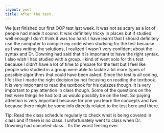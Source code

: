 ```yaml
---
layout: post
title: After the test.
---
```

We just finished our first OOP test last week. It was not as scary as a lot of people had made it sound. It was definitely tricky in places but if studied well enough I don't think it was too hard. I have learnt that I should definitely use the computer to compile my code when studying for the test because as I was writing the solutions, I realized I wasn't very confident about the syntax and Dr. Downing had said that it is important to have the right syntax. I also wish I had studied with a group. I kind of went solo for this test because I didn't have a lot of time to prepare for the test but I feel like people who studied in a group were able to tackle a lot more types of possible algorithms that could have been asked.
Since the test is all coding, I felt like I made the right decision by not focusing on reading the textbook. It is very important to read the textbook for his quizzes though. It is very important to pay attention in class though. Some of the questions on the test were things he had told us would possibly be on the test. So paying attention is very important because for one you learn the concepts and two because there might be some info directly related to the test here and there.

Tip:
Read the class schedule regularly to check what is being covered in class and if there is no class. I unfortunately went to class when Dr. Downing had canceled class... Its the worst feeling ever.

